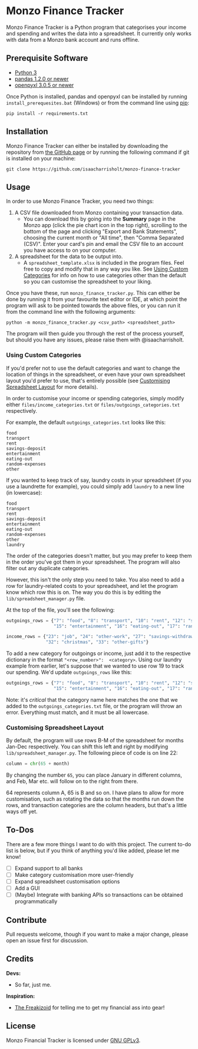 # Monzo Finance Tracker

Monzo Finance Tracker is a Python program that categorises your income and spending and writes the data into a
spreadsheet. It currently only works with data from a Monzo bank account and runs offline.

## Prerequisite Software

- [Python 3](https://www.python.org/)
- [pandas 1.2.0 or newer](https://pandas.pydata.org/)
- [openpyxl 3.0.5 or newer](https://pypi.org/project/openpyxl/)

Once Python is installed, pandas and openpyxl can be installed by running `install_prerequesites.bat` (Windows) or from
the command line using [pip](https://pypi.org/project/pip/):

```commandline
pip install -r requirements.txt
```

## Installation

Monzo Finance Tracker can either be installed by downloading the repository from
[the GitHub page](https://github.com/isaacharrisholt/monzo-finance-tracker) or by running the following command if git
is installed on your machine:
```commandline
git clone https://github.com/isaacharrisholt/monzo-finance-tracker
```

## Usage
In order to use Monzo Finance Tracker, you need two things:
1. A CSV file downloaded from Monzo containing your transaction data.
   - You can download this by going into the __Summary__ page in the Monzo app (click the pie chart icon in the top
     right), scrolling to the bottom of the page and clicking "Export and Bank Statements", choosing the current month
     or "All time", then "Comma Separated (CSV)". Enter your card's pin and email the CSV file to an account you have
     access to on your computer.
2. A spreadsheet for the data to be output into.
   - A `spreadsheet_template.xlsx` is included in the program files. Feel free to copy and modify that in any way you
    like. See [Using Custom Categories](#using-custom-categories) for info on how to use categories other than the 
     default so you can customise the spreadsheet to your liking.
     
Once you have these, run `monzo_finance_tracker.py`. This can either be done by running it from your favourite text
editor or IDE, at which point the program will ask to be pointed towards the above files, or you can run it from the
command line with the following arguments:

```commandline
python -m monzo_finance_tracker.py <csv_path> <spreadsheet_path>
```

The program will then guide you through the rest of the process yourself, but should you have any issues, please raise
them with @isaacharrisholt.

### Using Custom Categories

If you'd prefer not to use the default categories and want to change the location of things in the spreadsheet, or even
have your own spreadsheet layout you'd prefer to use, that's entirely possible (see
[Customising Spreadsheet Layout](#customising-spreadsheet-layout) for more details).

In order to customise your income or spending categories, simply modify either `files/income_categories.txt` or
`files/outgoings_categories.txt` respectively.

For example, the default `outgoings_categories.txt` looks like this:

```text
food
transport
rent
savings-deposit
entertainment
eating-out
random-expenses
other
```

If you wanted to keep track of say, laundry costs in your spreadsheet (if you use a laundrette for example), you could
simply add `laundry` to a new line (in lowercase):

```text
food
transport
rent
savings-deposit
entertainment
eating-out
random-expenses
other
laundry
```

The order of the categories doesn't matter, but you may prefer to keep them in the order you've got them in your
spreadsheet. The program will also filter out any duplicate categories.

However, this isn't the only step you need to take. You also need to add a row for laundry-related costs to your
spreadsheet, and let the program know which row this is on. The way you do this is by editing the
`lib/spreadsheet_manager.py` file.

At the top of the file, you'll see the following:
```python
outgoings_rows = {"7": "food", "8": "transport", "10": "rent", "12": "savings-deposit",
                  "15": "entertainment", "16": "eating-out", "17": "random-expenses", "18": "other"}

income_rows = {"23": "job", "24": "other-work", "27": "savings-withdrawal", "28": "refunds", "31": "birthday",
               "32": "christmas", "33": "other-gifts"}
```

To add a new category for outgoings or income, just add it to the respective dictionary in the format `"<row_number>": 
<category>`. Using our laundry example from earlier, let's suppose that we wanted to use row 19 to track our spending.
We'd update `outgoings_rows` like this:

```python
outgoings_rows = {"7": "food", "8": "transport", "10": "rent", "12": "savings-deposit",
                  "15": "entertainment", "16": "eating-out", "17": "random-expenses", "18": "other", "19": "laundry"}
```

Note: it's _critical_ that the category name here matches the one that we added to the `outgoings_categories.txt` file,
or the program will throw an error. Everything must match, and it must be all lowercase.

### Customising Spreadsheet Layout

By default, the program will use rows B-M of the spreadsheet for months Jan-Dec respectively. You can shift this left
and right by modifying `lib/spreadsheet_manager.py`. The following piece of code is on line 22:
```python
column = chr(65 + month)
```

By changing the number `65`, you can place January in different columns, and Feb, Mar etc. will follow on to the right
from there.

64 represents column A, 65 is B and so on. I have plans to allow for more customisation, such as rotating the data so
that the months run down the rows, and transaction categories are the column headers, but that's a little ways off yet.

## To-Dos

There are a few more things I want to do with this project. The current to-do list is below, but if you think of
anything you'd like added, please let me know!

- [ ] Expand support to all banks
- [ ] Make category customisation more user-friendly
- [ ] Expand spreadsheet customisation options
- [ ] Add a GUI
- [ ] \(Maybe) Integrate with banking APIs so transactions can be obtained programmatically

## Contribute

Pull requests welcome, though if you want to make a major change, please open an issue first for discussion.

## Credits

**Devs:**
- So far, just me.

**Inspiration:**
- [The Freakizoid](https://twitter.com/the_freakizoid) for telling me to get my financial ass into gear!

## License

Monzo Financial Tracker is licensed under [GNU GPLv3](https://www.gnu.org/licenses/gpl-3.0.en.html).